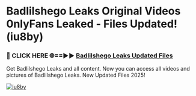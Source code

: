# Badlilshego Leaks Original Videos 0nlyFans Leaked - Files Updated! (iu8by)

<h3>🔴 CLICK HERE 🌐==►► <a href="https://tinyurl.com/ehrbuxhb" rel="nofollow">Badlilshego Leaks Updated Files</a></h3>

Get Badlilshego Leaks and all content. Now you can access all videos and pictures of Badlilshego Leaks. New Updated Files 2025!

[![iu8by](https://i.imgur.com/lVYEuWS.gif)](https://tinyurl.com/ehrbuxhb)
